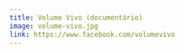 ```yaml
---
title: Volume Vivo (documentário)
image: volume-vivo.jpg
link: https://www.facebook.com/volumevivo
---
```

